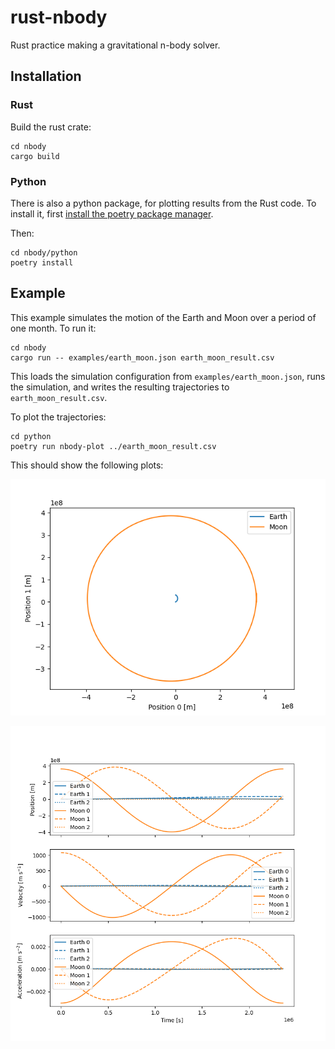 # rust-nbody
Rust practice making a gravitational n-body solver.

## Installation
### Rust
Build the rust crate:
```
cd nbody
cargo build
```

### Python
There is also a python package, for plotting results from the Rust code. To install it, first [install the poetry package manager](https://python-poetry.org/docs/#installation).

Then:
```
cd nbody/python
poetry install
```

## Example

This example simulates the motion of the Earth and Moon over a period of one month. To run it:

```
cd nbody
cargo run -- examples/earth_moon.json earth_moon_result.csv
```

This loads the simulation configuration from `examples/earth_moon.json`, runs the simulation, and writes the resulting trajectories to `earth_moon_result.csv`.

To plot the trajectories:
```
cd python
poetry run nbody-plot ../earth_moon_result.csv
```

This should show the following plots:

![trajectory](docs/examples/earth_moon/earth_moon_trajectory.png)

![timeseries](docs/examples/earth_moon/earth_moon_timeseries.png)
